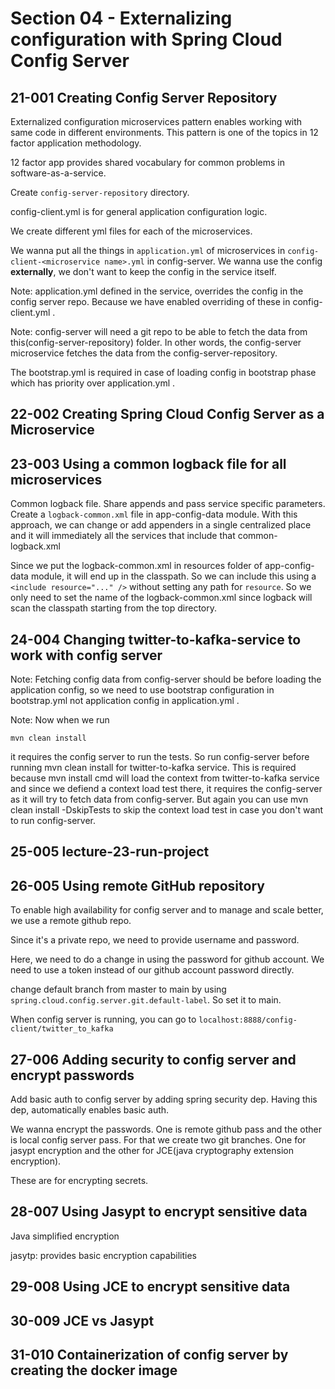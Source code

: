 # Section 04 - Externalizing configuration with Spring Cloud Config Server

## 21-001 Creating Config Server Repository
Externalized configuration microservices pattern enables working with same code in different environments. This pattern
is one of the topics in 12 factor application methodology.

12 factor app provides shared vocabulary for common problems in software-as-a-service.

Create `config-server-repository` directory.

config-client.yml is for general application configuration logic.

We create different yml files for each of the microservices.

We wanna put all the things in `application.yml` of microservices in `config-client-<microservice name>.yml` in config-server.
We wanna use the config **externally**, we don't want to keep the config in the service itself.

Note: application.yml defined in the service, overrides the config in the config server repo. Because we have enabled overriding of these
in config-client.yml .

Note: config-server will need a git repo to be able to fetch the data from this(config-server-repository) folder.
In other words, the config-server microservice fetches the data from the config-server-repository.

The bootstrap.yml is required in case of loading config in bootstrap phase which has priority over application.yml .

## 22-002 Creating Spring Cloud Config Server as a Microservice
## 23-003 Using a common logback file for all microservices
Common logback file. Share appends and pass service specific parameters. Create a `logback-common.xml` file in app-config-data module.
With this approach, we can change or add appenders in a single centralized place and it will immediately all the services that include
that common-logback.xml

Since we put the logback-common.xml in resources folder of app-config-data module, it will end up in the classpath. So we can include
this using a `<include resource="..." />` without setting any path for `resource`. So we only need to set the name of the logback-common.xml
since logback will scan the classpath starting from the top directory.

## 24-004 Changing twitter-to-kafka-service to work with config server
Note: Fetching config data from config-server should be before loading the application config, so we need to use
bootstrap configuration in bootstrap.yml not application config in application.yml .

Note: Now when we run
```shell
mvn clean install
```
it requires the config server to run the tests. So run config-server before running mvn clean install for twitter-to-kafka service.
This is required because mvn install cmd will load the context from twitter-to-kafka service and since we defiend a context load test
there, it requires the config-server as it will try to fetch data from config-server. But again you can use mvn clean install -DskipTests
to skip the context load test in case you don't want to run config-server.

## 25-005 lecture-23-run-project
## 26-005 Using remote GitHub repository
To enable high availability for config server and to manage and scale better, we use a remote github repo.

Since it's a private repo, we need to provide username and password.

Here, we need to do a change in using the password for github account. We need to use a token instead of our github account password directly.

change default branch from master to main by using `spring.cloud.config.server.git.default-label`. So set it to main.

When config server is running, you can go to `localhost:8888/config-client/twitter_to_kafka`

## 27-006 Adding security to config server and encrypt passwords
Add basic auth to config server by adding spring security dep. Having this dep, automatically enables basic auth.

We wanna encrypt the passwords. One is remote github pass and the other is local config server pass. For that we create two git branches.
One for jasypt encryption and the other for JCE(java cryptography extension encryption).

These are for encrypting secrets.

## 28-007 Using Jasypt to encrypt sensitive data
Java simplified encryption

jasytp: provides basic encryption capabilities

## 29-008 Using JCE to encrypt sensitive data
## 30-009 JCE vs Jasypt
## 31-010 Containerization of config server by creating the docker image